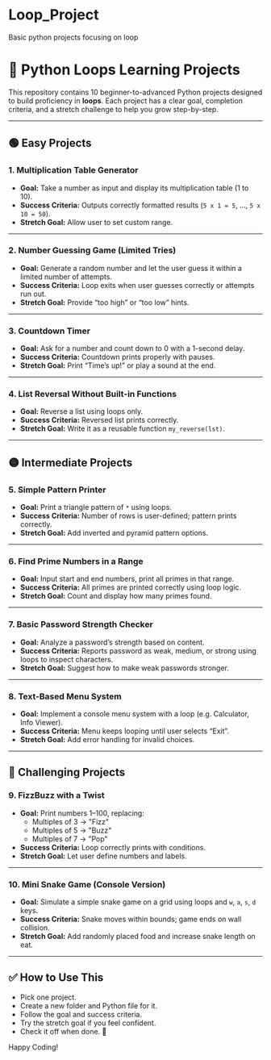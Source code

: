 # Loop_Project
 Basic python projects focusing on loop

 # 🐍 Python Loops Learning Projects

This repository contains 10 beginner-to-advanced Python projects designed to build proficiency in **loops**. Each project has a clear goal, completion criteria, and a stretch challenge to help you grow step-by-step.

---

## 🟢 Easy Projects

### 1. Multiplication Table Generator
- **Goal:** Take a number as input and display its multiplication table (1 to 10).
- **Success Criteria:** Outputs correctly formatted results (`5 x 1 = 5`, ..., `5 x 10 = 50`).
- **Stretch Goal:** Allow user to set custom range.

---

### 2. Number Guessing Game (Limited Tries)
- **Goal:** Generate a random number and let the user guess it within a limited number of attempts.
- **Success Criteria:** Loop exits when user guesses correctly or attempts run out.
- **Stretch Goal:** Provide “too high” or “too low” hints.

---

### 3. Countdown Timer
- **Goal:** Ask for a number and count down to 0 with a 1-second delay.
- **Success Criteria:** Countdown prints properly with pauses.
- **Stretch Goal:** Print “Time’s up!” or play a sound at the end.

---

### 4. List Reversal Without Built-in Functions
- **Goal:** Reverse a list using loops only.
- **Success Criteria:** Reversed list prints correctly.
- **Stretch Goal:** Write it as a reusable function `my_reverse(lst)`.

---

## 🟡 Intermediate Projects

### 5. Simple Pattern Printer
- **Goal:** Print a triangle pattern of `*` using loops.
- **Success Criteria:** Number of rows is user-defined; pattern prints correctly.
- **Stretch Goal:** Add inverted and pyramid pattern options.

---

### 6. Find Prime Numbers in a Range
- **Goal:** Input start and end numbers, print all primes in that range.
- **Success Criteria:** All primes are printed correctly using loop logic.
- **Stretch Goal:** Count and display how many primes found.

---

### 7. Basic Password Strength Checker
- **Goal:** Analyze a password’s strength based on content.
- **Success Criteria:** Reports password as weak, medium, or strong using loops to inspect characters.
- **Stretch Goal:** Suggest how to make weak passwords stronger.

---

### 8. Text-Based Menu System
- **Goal:** Implement a console menu system with a loop (e.g. Calculator, Info Viewer).
- **Success Criteria:** Menu keeps looping until user selects “Exit”.
- **Stretch Goal:** Add error handling for invalid choices.

---

## 🔴 Challenging Projects

### 9. FizzBuzz with a Twist
- **Goal:** Print numbers 1–100, replacing:
  - Multiples of 3 → "Fizz"
  - Multiples of 5 → "Buzz"
  - Multiples of 7 → "Pop"
- **Success Criteria:** Loop correctly prints with conditions.
- **Stretch Goal:** Let user define numbers and labels.

---

### 10. Mini Snake Game (Console Version)
- **Goal:** Simulate a simple snake game on a grid using loops and `w`, `a`, `s`, `d` keys.
- **Success Criteria:** Snake moves within bounds; game ends on wall collision.
- **Stretch Goal:** Add randomly placed food and increase snake length on eat.

---

## ✅ How to Use This
- Pick one project.
- Create a new folder and Python file for it.
- Follow the goal and success criteria.
- Try the stretch goal if you feel confident.
- Check it off when done. 🎯

Happy Coding!

